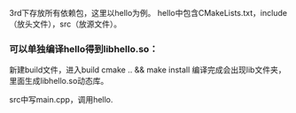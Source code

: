 3rd下存放所有依赖包，这里以hello为例。
hello中包含CMakeLists.txt，include（放头文件），src（放源文件）。
### 可以单独编译hello得到libhello.so：
新建build文件，进入build
cmake .. && make install
编译完成会出现lib文件夹，里面生成libhello.so动态库。

src中写main.cpp，调用hello.
